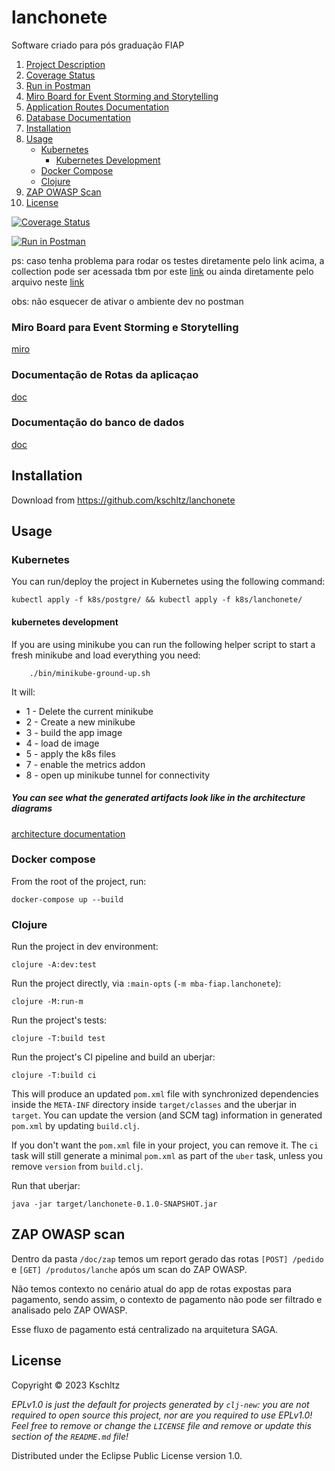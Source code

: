 # lanchonete

Software criado para pós graduação FIAP

1. [Project Description](#lanchonete)
2. [Coverage Status](#coverage-status)
3. [Run in Postman](#run-in-postman)
4. [Miro Board for Event Storming and Storytelling](#miro-board-para-event-storming-e-storytelling)
5. [Application Routes Documentation](#documentação-de-rotas-da-aplicaçao)
6. [Database Documentation](#documentação-do-banco-de-dados)
7. [Installation](#installation)
8. [Usage](#usage)
   - [Kubernetes](#kubernetes)
     - [Kubernetes Development](#kubernetes-development)
   - [Docker Compose](#docker-compose)
   - [Clojure](#clojure)
9. [ZAP OWASP Scan](#zap-owasp-scan)
10. [License](#license)

[![Coverage Status](https://coveralls.io/repos/github/kschltz/lanchonete/badge.svg?branch=feat/nats-posting)](https://coveralls.io/github/kschltz/lanchonete?branch=feat/nats-posting)

[![Run in Postman](https://run.pstmn.io/button.svg)](https://app.getpostman.com/run-collection/7462440-796f2919-cc85-47d9-af25-6d5b3828aa38?action=collection%2Ffork&source=rip_markdown&collection-url=entityId%3D7462440-796f2919-cc85-47d9-af25-6d5b3828aa38%26entityType%3Dcollection%26workspaceId%3D89237b62-8986-4c78-81a4-725c13c2db8e#?env%5B%5Bdev%5D%20lanchonete%5D=W3sia2V5IjoiY2F0ZWdvcmlhIiwidmFsdWUiOiJsYW5jaGUiLCJlbmFibGVkIjp0cnVlLCJ0eXBlIjoiZGVmYXVsdCJ9LHsia2V5IjoiaG9zdCIsInZhbHVlIjoiaHR0cDovL2xvY2FsaG9zdDo4MDgwLyIsImVuYWJsZWQiOnRydWUsInR5cGUiOiJkZWZhdWx0In0seyJrZXkiOiJwcm9kdWN0X2lkIiwidmFsdWUiOiIiLCJlbmFibGVkIjp0cnVlLCJ0eXBlIjoiYW55In0seyJrZXkiOiJjbGllbnRlX2lkIiwidmFsdWUiOiIiLCJlbmFibGVkIjp0cnVlLCJ0eXBlIjoiZGVmYXVsdCJ9XQ==)

ps: caso tenha problema para rodar os testes diretamente pelo link acima, a collection pode ser acessada tbm por este [link](https://www.postman.com/cloudy-spaceship-8629/workspace/pos-fiap/collection/7462440-796f2919-cc85-47d9-af25-6d5b3828aa38?action=share&creator=7462440&active-environment=7462440-a3f44872-cf4b-4e3e-8a28-8a1dee94f395) ou ainda diretamente pelo arquivo neste [link](https://1drv.ms/f/s!ArHPKY_La1NFiKUY6SFT0c88iZI3mA?e=ZDs4fj)

obs: não esquecer de ativar o ambiente dev no postman

### Miro Board para Event Storming e Storytelling

[miro](https://miro.com/app/board/uXjVMg_qpOA=/?share_link_id=776193048301)

### Documentação de Rotas da aplicaçao

[doc](/doc/routes.md)

### Documentação do banco de dados

[doc](/doc/database.md)

## Installation

Download from <https://github.com/kschltz/lanchonete>

## Usage

### Kubernetes

You can run/deploy the project in Kubernetes using the following command:

    kubectl apply -f k8s/postgre/ && kubectl apply -f k8s/lanchonete/

#### kubernetes development

If you are using minikube you can run the following helper script to start a fresh minikube and load everything you need:

        ./bin/minikube-ground-up.sh

It will:

- 1 - Delete the current minikube
- 2 - Create a new minikube
- 3 - build the app image
- 4 - load de image
- 5 - apply the k8s files
- 7 - enable the metrics addon
- 8 - open up minikube tunnel for connectivity

##### You can see what the generated artifacts look like in the architecture diagrams

[architecture documentation](/doc/architecture.md)

### Docker compose

From the root of the project, run:

    docker-compose up --build

### Clojure

Run the project in dev environment:

    clojure -A:dev:test

Run the project directly, via `:main-opts` (`-m mba-fiap.lanchonete`):

    clojure -M:run-m

Run the project's tests:

    clojure -T:build test

Run the project's CI pipeline and build an uberjar:

    clojure -T:build ci

This will produce an updated `pom.xml` file with synchronized dependencies inside the `META-INF`
directory inside `target/classes` and the uberjar in `target`. You can update the version (and SCM tag)
information in generated `pom.xml` by updating `build.clj`.

If you don't want the `pom.xml` file in your project, you can remove it. The `ci` task will
still generate a minimal `pom.xml` as part of the `uber` task, unless you remove `version`
from `build.clj`.

Run that uberjar:

    java -jar target/lanchonete-0.1.0-SNAPSHOT.jar

## ZAP OWASP scan

Dentro da pasta `/doc/zap` temos um report gerado das rotas `[POST] /pedido` e `[GET] /produtos/lanche` após um scan do ZAP OWASP.

Não temos contexto no cenário atual do app de rotas expostas para pagamento, sendo assim, o contexto de pagamento não pode ser filtrado e analisado pelo ZAP OWASP.

Esse fluxo de pagamento está centralizado na arquitetura SAGA.

## License

Copyright © 2023 Kschltz

_EPLv1.0 is just the default for projects generated by `clj-new`: you are not_
_required to open source this project, nor are you required to use EPLv1.0!_
_Feel free to remove or change the `LICENSE` file and remove or update this_
_section of the `README.md` file!_

Distributed under the Eclipse Public License version 1.0.
